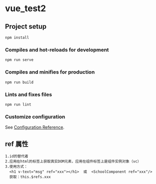 # vue_test2

## Project setup

```
npm install
```

### Compiles and hot-reloads for development

```
npm run serve
```

### Compiles and minifies for production

```
npm run build
```

### Lints and fixes files

```
npm run lint
```

### Customize configuration

See [Configuration Reference](https://cli.vuejs.org/config/).

## ref 属性

    1.id的替代者
    2.应用在html的标签上获取真实DOM元素，应用在组件标签上是组件实例对象（vc）
    3.使用方式：
      <h1 v-text="msg" ref="xxx"></h1>  或  <SchoolComponent ref="xxx"/>
      获取：this.$refs.xxx
